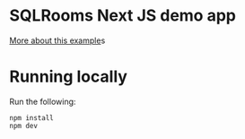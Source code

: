# SQLRooms Next JS demo app

[More about this example](https://sqlrooms.github.io/examples/)s

# Running locally

Run the following:

    npm install
    npm dev
